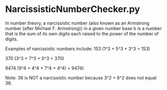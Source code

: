 # NarcissisticNumberChecker.py

In number theory, a narcissistic number (also known as an Armstrong
number (after Michael F. Armstrong)) in a given number base b is
a number that is the sum of its own digits each raised to the power of the number of digits.

Examples of narcissistic numbers include:
153 (1^3 + 5^3 + 3^3 = 153)

370 (3^3 + 7^3 + 0^3 = 370)

9474 (9^4 + 4^4 + 7^4 + 4^4) = 9474)

Note: 36 is NOT a narcissistic number because 3^2 + 6^2 does not equal 36.
